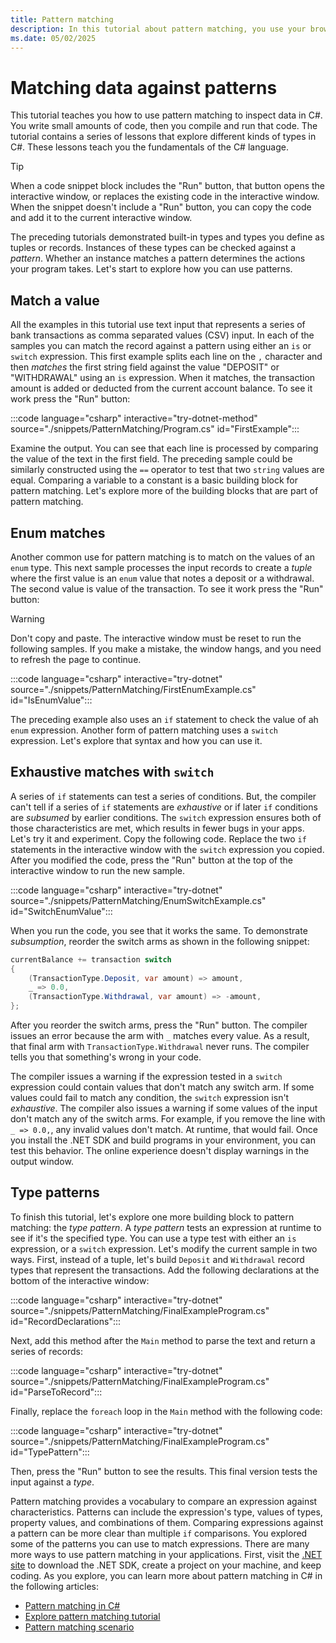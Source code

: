 ```yaml
---
title: Pattern matching
description: In this tutorial about pattern matching, you use your browser to learn C# interactively. You're going to write C# code and see the results of compiling and running your code directly in the browser.
ms.date: 05/02/2025
---
```

# Matching data against patterns

This tutorial teaches you how to use pattern matching to inspect data in C#. You write small amounts of code, then you compile and run that code. The tutorial contains a series of lessons that explore different kinds of types in C#. These lessons teach you the fundamentals of the C# language.

> [!TIP]
> When a code snippet block includes the "Run" button, that button opens the interactive window, or replaces the existing code in the interactive window. When the snippet doesn't include a "Run" button, you can copy the code and add it to the current interactive window.

The preceding tutorials demonstrated built-in types and types you define as tuples or records. Instances of these types can be checked against a *pattern*. Whether an instance matches a pattern determines the actions your program takes. Let's start to explore how you can use patterns.

## Match a value

All the examples in this tutorial use text input that represents a series of bank transactions as comma separated values (CSV) input. In each of the samples you can match the record against a pattern using either an `is` or `switch` expression. This first example splits each line on the `,` character and then *matches* the first string field against the value "DEPOSIT" or "WITHDRAWAL" using an `is` expression. When it matches, the transaction amount is added or deducted from the current account balance. To see it work press the "Run" button:

:::code language="csharp" interactive="try-dotnet-method" source="./snippets/PatternMatching/Program.cs" id="FirstExample":::

Examine the output. You can see that each line is processed by comparing the value of the text in the first field. The preceding sample could be similarly constructed using the `==` operator to test that two `string` values are equal. Comparing a variable to a constant is a basic building block for pattern matching. Let's explore more of the building blocks that are part of pattern matching.

## Enum matches

Another common use for pattern matching is to match on the values of an `enum` type. This next sample processes the input records to create a *tuple* where the first value is an `enum` value that notes a deposit or a withdrawal. The second value is value of the transaction. To see it work press the "Run" button:

> [!WARNING]
> Don't copy and paste. The interactive window must be reset to run the following samples. If you make a mistake, the window hangs, and you need to refresh the page to continue.

:::code language="csharp" interactive="try-dotnet" source="./snippets/PatternMatching/FirstEnumExample.cs" id="IsEnumValue":::

The preceding example also uses an `if` statement to check the value of ah `enum` expression. Another form of pattern matching uses a `switch` expression. Let's explore that syntax and how you can use it.

## Exhaustive matches with `switch`

A series of `if` statements can test a series of conditions. But, the compiler can't tell if a series of `if` statements are *exhaustive* or if later `if` conditions are *subsumed* by earlier conditions. The `switch` expression ensures both of those characteristics are met, which results in fewer bugs in your apps. Let's try it and experiment. Copy the following code. Replace the two `if` statements in the interactive window with the `switch` expression you copied. After you modified the code, press the "Run" button at the top of the interactive window to run the new sample.

:::code language="csharp" interactive="try-dotnet" source="./snippets/PatternMatching/EnumSwitchExample.cs" id="SwitchEnumValue":::

When you run the code, you see that it works the same. To demonstrate *subsumption*, reorder the switch arms as shown in the following snippet:

```csharp
currentBalance += transaction switch
{
    (TransactionType.Deposit, var amount) => amount,
    _ => 0.0,
    (TransactionType.Withdrawal, var amount) => -amount,
};
```

After you reorder the switch arms, press the "Run" button. The compiler issues an error because the arm with `_` matches every value. As a result, that final arm with `TransactionType.Withdrawal` never runs. The compiler tells you that something's wrong in your code.

The compiler issues a warning if the expression tested in a `switch` expression could contain values that don't match any switch arm. If some values could fail to match any condition, the `switch` expression isn't *exhaustive*. The compiler also issues a warning if some values of the input don't match any of the switch arms. For example, if you remove the line with `_ => 0.0,`, any invalid values don't match. At runtime, that would fail. Once you install the .NET SDK and build programs in your environment, you can test this behavior. The online experience doesn't display warnings in the output window.

## Type patterns

To finish this tutorial, let's explore one more building block to pattern matching: the *type pattern*. A *type pattern* tests an expression at runtime to see if it's the specified type. You can use a type test with either an `is` expression, or a `switch` expression. Let's modify the current sample in two ways. First, instead of a tuple, let's build `Deposit` and `Withdrawal` record types that represent the transactions. Add the following declarations at the bottom of the interactive window:

:::code language="csharp" interactive="try-dotnet" source="./snippets/PatternMatching/FinalExampleProgram.cs" id="RecordDeclarations":::

Next, add this method after the `Main` method to parse the text and return a series of records:

:::code language="csharp" interactive="try-dotnet" source="./snippets/PatternMatching/FinalExampleProgram.cs" id="ParseToRecord":::

Finally, replace the `foreach` loop in the `Main` method with the following code:

:::code language="csharp" interactive="try-dotnet" source="./snippets/PatternMatching/FinalExampleProgram.cs" id="TypePattern":::

Then, press the "Run" button to see the results. This final version tests the input against a *type*.

Pattern matching provides a vocabulary to compare an expression against characteristics. Patterns can include the expression's type, values of types, property values, and combinations of them. Comparing expressions against a pattern can be more clear than multiple `if` comparisons. You explored some of the patterns you can use to match expressions. There are many more ways to use pattern matching in your applications. First, visit the [.NET site](https://dotnet.microsoft.com/learn/dotnet/hello-world-tutorial/intro) to download the .NET SDK, create a project on your machine, and keep coding. As you explore, you can learn more about pattern matching in C# in the following articles:

- [Pattern matching in C#](../../fundamentals/functional/pattern-matching.md)
- [Explore pattern matching tutorial](../../tutorials/patterns-objects.md)
- [Pattern matching scenario](../../fundamentals/tutorials/pattern-matching.md)
